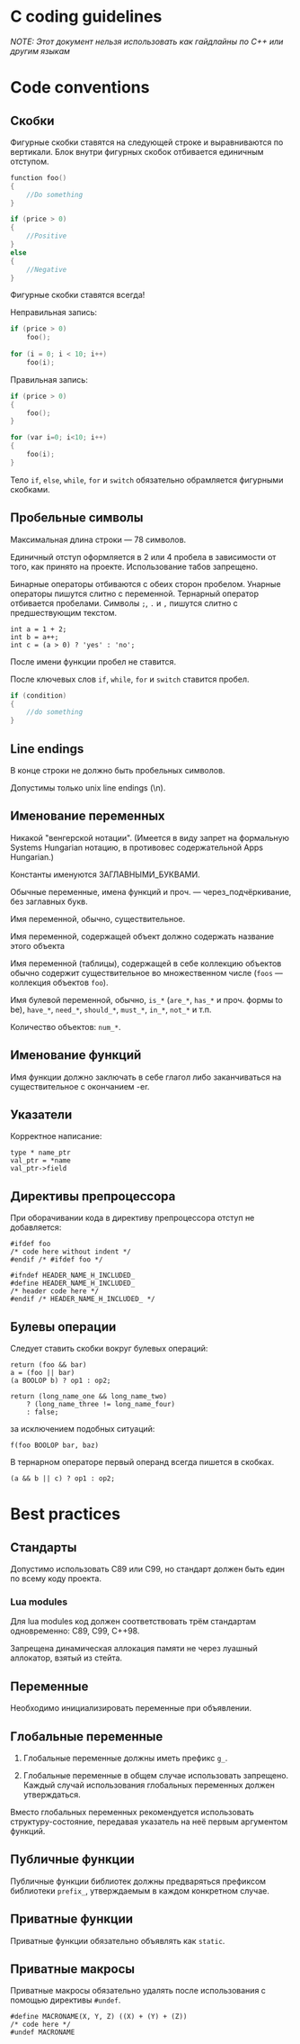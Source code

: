 # C coding guidelines

*NOTE: Этот документ нельзя использовать как гайдлайны по C++ или другим языкам*

# Code conventions

## Скобки

Фигурные скобки ставятся на следующей строке и выравниваются по вертикали.
Блок внутри фигурных скобок отбивается единичным отступом.

```c
function foo()
{
    //Do something
}

if (price > 0)
{
    //Positive
}
else
{
    //Negative
}
```

Фигурные скобки ставятся всегда!

Неправильная запись:

```c
if (price > 0)
    foo();
  
for (i = 0; i < 10; i++)
    foo(i);
```

Правильная запись:

```c
if (price > 0)
{
    foo();
}

for (var i=0; i<10; i++)
{
    foo(i);
}
```

Тело `if`, `else`, `while`, `for` и `switch` обязательно обрамляется
фигурными скобками.

## Пробельные символы

Максимальная длина строки — 78 символов.

Единичный отступ оформляется в 2 или 4 пробела в зависимости от того, как принято на проекте. Использование табов запрещено.

Бинарные операторы отбиваются с обеих сторон пробелом. Унарные операторы пишутся
слитно с переменной. Тернарный оператор отбивается пробелами.
Символы `;`, `.` и `,` пишутся слитно с предшествующим текстом.

```с
int a = 1 + 2;
int b = a++;
int c = (a > 0) ? 'yes' : 'no';
```

После имени функции пробел не ставится.

После ключевых слов `if`, `while`, `for` и `switch` ставится пробел.

```c
if (condition)
{
    //do something
}
```

## Line endings

В конце строки не должно быть пробельных символов.

Допустимы только unix line endings (\n).

## Именование переменных

Никакой "венгерской нотации". (Имеется в виду запрет на формальную Systems
Hungarian нотацию, в противовес содержательной Apps Hungarian.)

Константы именуются ЗАГЛАВНЫМИ_БУКВАМИ.

Обычные переменные, имена функций и проч. — через_подчёркивание, без заглавных букв.

Имя переменной, обычно, существительное.

Имя переменной, содержащей объект должно содержать название этого объекта

Имя переменной (таблицы), содержащей в себе коллекцию объектов обычно содержит
существительное во множественном числе (`foos` — коллекция объектов `foo`).

Имя булевой переменной, обычно, `is_*` (`are_*`, `has_*` и проч. формы to be),
`have_*`, `need_*`, `should_*`, `must_*`, `in_*`, `not_*` и т.п.

Количество объектов: `num_*`.

## Именование функций

Имя функции должно заключать в себе глагол либо заканчиваться на существительное
с окончанием -er.

## Указатели

Корректное написание:

```с
type * name_ptr
val_ptr = *name
val_ptr->field
```

## Директивы препроцессора

При оборачивании кода в директиву препроцессора отступ не добавляется:
```с
#ifdef foo
/* code here without indent */
#endif /* #ifdef foo */
```

```с
#ifndef HEADER_NAME_H_INCLUDED_
#define HEADER_NAME_H_INCLUDED_
/* header code here */
#endif /* HEADER_NAME_H_INCLUDED_ */
```

## Булевы операции

Следует ставить скобки вокруг булевых операций:

```с
return (foo && bar)
a = (foo || bar)
(a BOOLOP b) ? op1 : op2;

return (long_name_one && long_name_two)
    ? (long_name_three != long_name_four)
    : false;
```

за исключением подобных ситуаций:

```с
f(foo BOOLOP bar, baz)
```

В тернарном операторе первый операнд всегда пишется в скобках.

```с
(a && b || c) ? op1 : op2;
```

# Best practices

## Стандарты
Допустимо использовать C89 или C99, но стандарт должен быть един по всему
коду проекта.

### Lua modules

Для lua modules код должен соответствовать трём стандартам одновременно:
C89, C99, C++98.

Запрещена динамическая аллокация памяти не через луашный аллокатор, взятый
из стейта.

## Переменные

Необходимо инициализировать переменные при объявлении.

## Глобальные переменные

1) Глобальные переменные должны иметь префикс `g_`.

2) Глобальные переменные в общем случае использовать запрещено. Каждый случай
использования глобальных переменных должен утверждаться.

Вместо глобальных переменных рекомендуется использовать структуру-состояние,
передавая указатель на неё первым аргументом функций.

## Публичные функции

Публичные функции библиотек должны предваряться префиксом библиотеки `prefix_`,
утверждаемым в каждом конкретном случае.

## Приватные функции

Приватные функции обязательно объявлять как `static`.

## Приватные макросы

Приватные макросы обязательно удалять после использования с помощью директивы
`#undef`.

```с
#define MACRONAME(X, Y, Z) ((X) + (Y) + (Z))
/* code here */
#undef MACRONAME
```

